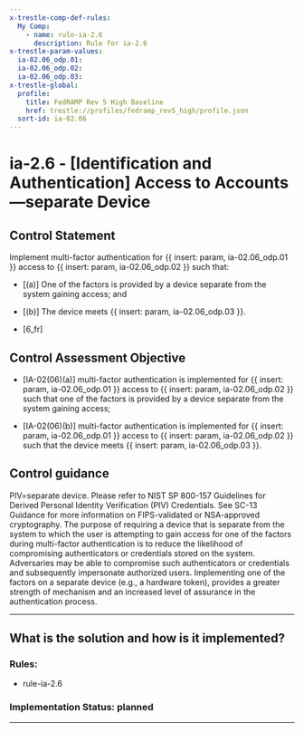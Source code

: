 ```yaml
---
x-trestle-comp-def-rules:
  My Comp:
    - name: rule-ia-2.6
      description: Rule for ia-2.6
x-trestle-param-values:
  ia-02.06_odp.01:
  ia-02.06_odp.02:
  ia-02.06_odp.03:
x-trestle-global:
  profile:
    title: FedRAMP Rev 5 High Baseline
    href: trestle://profiles/fedramp_rev5_high/profile.json
  sort-id: ia-02.06
---
```


# ia-2.6 - \[Identification and Authentication\] Access to Accounts —separate Device

## Control Statement

Implement multi-factor authentication for {{ insert: param, ia-02.06_odp.01 }} access to {{ insert: param, ia-02.06_odp.02 }} such that:

- \[(a)\] One of the factors is provided by a device separate from the system gaining access; and

- \[(b)\] The device meets {{ insert: param, ia-02.06_odp.03 }}.

- \[6_fr\]

## Control Assessment Objective

- \[IA-02(06)(a)\] multi-factor authentication is implemented for {{ insert: param, ia-02.06_odp.01 }} access to {{ insert: param, ia-02.06_odp.02 }} such that one of the factors is provided by a device separate from the system gaining access;

- \[IA-02(06)(b)\] multi-factor authentication is implemented for {{ insert: param, ia-02.06_odp.01 }} access to {{ insert: param, ia-02.06_odp.02 }} such that the device meets {{ insert: param, ia-02.06_odp.03 }}.

## Control guidance

PIV=separate device. Please refer to NIST SP 800-157 Guidelines for Derived Personal Identity Verification (PIV) Credentials.
See SC-13 Guidance for more information on FIPS-validated or NSA-approved cryptography.
The purpose of requiring a device that is separate from the system to which the user is attempting to gain access for one of the factors during multi-factor authentication is to reduce the likelihood of compromising authenticators or credentials stored on the system. Adversaries may be able to compromise such authenticators or credentials and subsequently impersonate authorized users. Implementing one of the factors on a separate device (e.g., a hardware token), provides a greater strength of mechanism and an increased level of assurance in the authentication process.

______________________________________________________________________

## What is the solution and how is it implemented?

<!-- For implementation status enter one of: implemented, partial, planned, alternative, not-applicable -->

<!-- Note that the list of rules under ### Rules: is read-only and changes will not be captured after assembly to JSON -->

<!-- Add control implementation description here for control: ia-2.6 -->

### Rules:

  - rule-ia-2.6

### Implementation Status: planned

______________________________________________________________________

